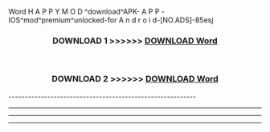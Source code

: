  Word H A P P Y M O D ^download^APK- A P P -IOS^mod^premium^unlocked-for A n d r o i d-[NO.ADS]-85esj



<div align="center">

<h3>DOWNLOAD 1 >>>>>> <a href="https://en-mod.web.app/?en= Word">DOWNLOAD Word </a></h3><br>

<h3>DOWNLOAD 2 >>>>>> <a href="https://en-mod.web.app/?en= Word">DOWNLOAD Word </a></h3>

</div>
----------------------------------------------------------

----------------------------------------------------------

----------------------------------------------------------

----------------------------------------------------------



